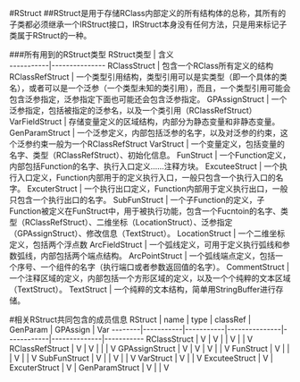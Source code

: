 #RStruct
##RStruct是用于存储RClass内部定义的所有结构体的总称，其所有的子类都必须继承一个IRStruct接口，IRStruct本身没有任何方法，只是用来标记子类属于RStruct的一种。

###所有用到的RStruct类型
RStruct类型 |   含义    
-----------|---------------
RClassStruct    |   包含一个RClass所有定义的结构
RClassRefStruct |   一个类型引用结构，类型引用可以是实类型（即一个具体的类名），或者可以是一个泛参（一个类型未知的类引用），而且，一个类型引用可能会包含泛参指定，泛参指定下面也可能还会包含泛参指定。
GPAssignStruct  |   一个泛参指定，包括被指定的泛参名，以及一个类引用（RClassRefStruct）
VarFieldStruct  |   存储变量定义的区域结构，内部分为静态变量和非静态变量。
GenParamStruct  |   一个泛参定义，内部包括泛参的名字，以及对泛参的约束，这个泛参约束一般为一个RClassRefStruct
VarStruct   |   一个变量定义，包括变量的名字、类型（RClassRefStruct）、初始化信息。
FunStruct   |   一个Function定义，内部包括Function的名字、执行入口定义……注释方块。
ExcuteeStruct   |   一个执行入口定义，Function内部用于的定义执行入口，一般只包含一个执行入口的名字。
ExcuterStruct |   一个执行出口定义，Function内部用于定义执行出口，一般只包含一个执行出口的名字。
SubFunStruct    |   一个子Function的定义，子Function被定义在FunStruct中，用于被执行功能，包含一个Fucntoin的名字、类型（RClassRefStruct）、二维坐标（LocationStruct）、泛参指定（GPAssignStruct）、修改信息（TextStruct）。
LocationStruct  |   一个二维坐标定义，包括两个浮点数
ArcFieldStruct  |   一个弧线定义，可用于定义执行弧线和参数弧线，内部包括两个端点结构。
ArcPointStruct  |   一个弧线端点定义，包括一个序号、一个组件的名字（执行端口或者参数返回值的名字）。
CommentStruct   |   一个注释区域的定义，内部包括一个方形区域的定义，以及一个个纯粹的文本区域（TextStruct）。
TextStruct  |   一个纯粹的文本结构，简单用StringBuffer进行存储。

#相关RStruct共同包含的成员信息
RStruct |   name    |   type    |    classRef   |   GenParam |   GPAssign   |   Var
--------|-----------|-----------|---------------|------------|--------------|-----------
RClassStruct    |   V       |   V   |   |   V   |   |   V
RClassRefStruct |   V   |   V   |   |   |   V
GPAssignStruct  |   V   |   V   |   V   |       |   V
FunStruct       |   V   |       |       |   V   |   |   V
SubFunStruct    |   V   |   |   V   |   |   V
VarStruct       |   V   |   |   V
ExcuteeStruct   |   V   |
ExcuterStruct   |   V   |
GenParamStruct  |   V   |   |   V
